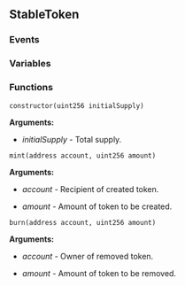 ## StableToken





### Events

### Variables

### Functions
```solidity
constructor(uint256 initialSupply)
```





**Arguments:**
- *initialSupply* - Total supply.

```solidity
mint(address account, uint256 amount)
```





**Arguments:**
- *account* - Recipient of created token.

- *amount* - Amount of token to be created.

```solidity
burn(address account, uint256 amount)
```





**Arguments:**
- *account* - Owner of removed token.

- *amount* - Amount of token to be removed.

